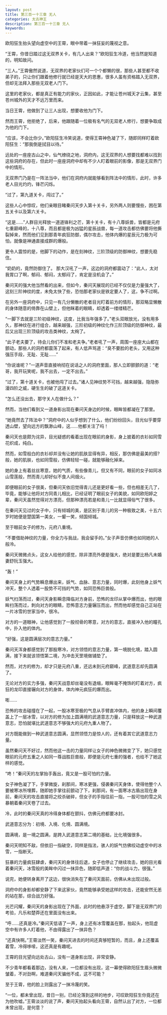 ```yaml
---
layout: post
title: 第三百一十三章 无人
categories: 太古神王
description: 第三百一十三章 无人
keywords:
---
```


欧阳狂生抬头望向虚空中的王霄，眼中带着一抹狂妄的蔑视之意。

“王霄，你昔日踏过这无双界关卡，有几人出来？”欧阳狂生冷道，他当然是知道的，明知故问。

“三人。”王霄傲然说道，无双界的老家伙们可一个个都懒的很，那些人甚至都不收弟子的，只让你们跟着他修行就已经是天大的恩惠，很多人虽有资格踏入无双界，但却无法拜入那些无双老人门下。

这里的老家伙，都是真正有能力的家伙，正因如此，才能让苍州城天才云集，甚至苍州城外的天才不远万里而来。

当日王霄，他做到了让三人出现，想要收他为门下。

然而王霄，他拒绝了，后来，他跟随着一位极有名气的无双老人修行，想要争取成为他的门下。

“应该，不会比你少。”欧阳狂生冷笑说道，使得王霄神色凝了下，随即同样盯着欧阳狂生：“那我倒是拭目以待。”

远处的一座座古山之中，仙气缭绕之地，洞府内，这无双界的人想要找都难以找到这些洞府的存在，但此时一座座洞府中却有不少人盯着眼前的影像，那是无双界门中的情形。

无双界门乃是在一阵法当中，他们在洞府内就能够看到阵法中的情形，此时，许多老人目光灼灼，锋芒闪烁。

“过了，第九道关卡，闯过了。”

这些人心中惊叹，他们亲眼目睹秦问天步入第十关卡，另外两人则要慢些，困在第五关卡以及第六关卡。

“这是……”人群目光释放一道道锋利之芒，第十关卡，有十八尊妖兽，皆都是元府七重巅峰的，十八尊，而且都是极为凶猛的星辰战兽，每一道攻击都仿佛要将他撕裂掉来，然而他们见到那青年疯狂防御，偶尔攻击，他体内爆的星辰元力极为可怕，就像是神通直接成群的爆般。

更令人震惊的是，他脚下的动作，是在刻神纹，三阶顶级的防御神纹，想要先稳住。

“奶奶的，竟然防御住了。 那大汉吼了一声，这边的洞府都震动了：“此人，太对我胃口了啊，郁闷、郁闷，太郁闷了，肯定是没机会了。”

秦问天的强大他当然看的出来，但如今，秦问天展现的已经不仅仅是力量强大了，这刻三阶神纹的度，未免太快了些，恐怕那老家伙是铁定要人了，这，争不过啊。

在另外一座洞府中，只见一有几分懒散的老者目光盯着前方的情形，那双略显懒散的身体随意的倚靠在山壁上，但他眯着的眼睛，却透着一缕缕精芒。

“一脚下去就是三阶初级神纹，这度，比我当年强多了。”老头双眼放光，没有用多久，那神纹在进行组合，越来越强，三阶初级的神纹化作三阶顶级的防御神纹，最后又出现三阶顶级的攻击类神纹，太绚了。

“此子老夫要了，待会儿你们不准和老夫争。”老者吼了一声，周围一座座大山都在颤动，那些人的洞府都震荡了起来，有人低声骂道：“臭不要脸的老头，又用这种强压手段，无耻、无耻……”

“你说谁呢？”一道声音直接响彻在说话之人的洞府里面，那人立即颤颤的道：“老哥，我开玩笑呢，我不出去，一定不出去。”

“过了，第十道关卡，也被他闯了过去。”诸人见神纹势不可挡，越来越强，隐隐弥漫四阶之威，硬生生的破了这道关卡。

“怎么还没出去，那守关人在做什么？”

然而，当他们看到又一道身影出现在秦问天身边的时候，眼眸皆都凝在了那里。

“她竟然去了阵法中？”洞府中的人似乎想到了什么，他们纷纷回头，目光似乎要穿透山壁，望向远方的飘渺山峰，这……他都关注了吗！

秦问天也是颇为诧异，目光疑惑的看着出现在眼前的身影，身上披着的衣衫如同雪花织成，纯白。

然而，如雪般白的衣衫却并没有让她的肌肤显得有异，相反，那仿佛是最美的搭?般，她的肌肤，也如同雪般，仿佛轻轻一碰，就能够融化掉来。

她的身上有着丝丝寒意，她的气质，有些像青儿，但又有不同，眼前的女子如同冰山雪莲般，然而青儿却好似不食人间烟火。

即便眼前的女子很美，但秦问天依旧觉得青儿还是更好看一些，但也相差无几了，毕竟，能够让他将对方同青儿相比，已经证明了眼前女子的美貌，如同欧阳婷之辈，秦问天虽然觉得对方漂亮，但那种漂亮若是和青儿一比就显得俗气了很多。

在秦问天见过的女子中，只有倾城的美，是区别于青儿的另一种极致之美，十五六岁时她便是楚国第一美女，一颦一笑，倾国倾城。

至于眼前女子的修为，元府八重境。

“不要借助神纹的力量，你全力与我战，我会留手的。”女子声音仿佛也如同她的人般冷。

秦问天微微点头，这女人给他的感觉，除非漂亮外便是强大，绝对是要比杨凡未婚妻舒阮玉强大。

“轰！”

秦问天身上的气势瞬息爆出来，妖气、血脉、意志力量，同时爆，此刻他身上妖气冲天，整个人透着一股势不可挡的气势，如同恐怖巨兽般。

妖气扫荡而过，秦问天身影瞬息降临对方身前，恐怖的龙印从掌中爆而出，他的眼眸扫荡而过，刺向对方的眼睛，恐怖意志力量辗压而出，然而他却感觉自己正站在一片冰雪的世家当中，很冷。

对方的一道眼神，让他感觉到了一股彻骨的寒意，对方的意志，直接冲入他的瞳孔中，扑入他的体内。

“好强，这是圆满层次的意志力量。”

秦问天浑身都感觉到了那股寒冷，对方领悟的意志力量，第一境脱化境，踏入圆满，接下来就该领悟第二境，为冲击天罡境做铺垫了。

然而，对方的修为，却才只是元府八重，还远未到元府巅峰，武道意志却先圆满了。

无论对方的实力多强，秦问天战意却丝毫没有退缩，眼眸毫不掩饰的盯着对方，疯狂的龙印直接辗向对方的身体，体内神元疯狂的爆而出。

嘭……

恐怖的攻击碰撞在了一起，一股冰寒至极的气息从手臂直冲体内，他的身上瞬间覆盖上了一层冰雪，以对方的修为加上圆满境的武道意志力量，只是释放这一种武道意志，恐怕就堪比武道意志不够强大的元府九重人物了。

对方既能做到一种武道意志圆满，显然领悟力是惊人的，还有着其它武道意志力量。

虽然秦问天不好过，然而他这一击的力量同样让女子的神色微微变了下，她只感觉眼前的元府五重之人如同一尊战胜巨兽般，即便是元府七重的强者，也给不了她这样的感觉。

“咚！”秦问天的左掌抬手轰出，竟又是一股可怕的力量。

女子神色凝了下，手掌微旋，刹那间，寒冰更强，侵袭秦问天身体，使得他整个人要被寒冰所埋葬，随即她手掌往前颤动了下，刹那间，有一面寒冰古盾出现在身前，秦问天的攻击直接将之绞杀破碎，但女子的手指往前一指，一股可怕的雪之风暴朝着秦问天卷了过去。

冷，此时的秦问天真的冷得身体都在颤抖，仿佛元府都要冰封。

武道意志分为：初境、入境、化境、圆满境。

圆满境，是一境之圆满，是跨入武道意志第二境的基础，比化境强很多。

秦问天明知不敌，但依旧一指破空，同样是指法，骇人的妖气仿佛绞动虚空中的冰雪，一指断天。

狂暴的力量疯狂肆虐，秦问天的身体往后退，女子也停止了继续攻击，她的目光看着秦问天，冰雪般的美眸中闪过一抹异色，随即低声道：“你的战斗力，很强。”

说完，她便转身离开了这边，很快消失在了秦问天面前，仿佛从未出现过般。

洞府中的身影却都安静了下来这家伙，竟然能够承受她这样的攻击，还能安然无恙的站在那，综合战力好强。

光芒闪耀，秦问天的身影出现在了外面，此时的他悬浮于虚空，脚下是无双界门的考验，凡乐和楚莽还在里面没有出来。

“呼……还真是冷。”秦问天低语了一声，身上还有冰雪覆盖在那，抬起头，他现虚空中有许多人盯着他，不由得露出了一抹异色？

“还真快啊。”王霄淡然一笑，秦问天进去的时间还真够短暂的，而且，身上还覆盖着雪，冷得哆嗦，这还真是有趣呢。

王霄的目光望向远处古山，没有一道身影出现，非常安静。

不少青年都看着那边，没有人来，一位都没有出现，这一幕使得欧阳狂生眉头微微皱着，不对劲啊，难道秦问天骗他不成，这不可能？

至于王霄，他的脸上则露出了一抹冷蔑的笑。

“一位，都未曾出现，昔日一别，已经沦落到这样的地步，可叹欧阳狂生你竟还在为他吹嘘。”王霄淡淡的说了声，秦问天抬起头看向王霄，自然认出了对方，一位都未曾出现，是何意？
